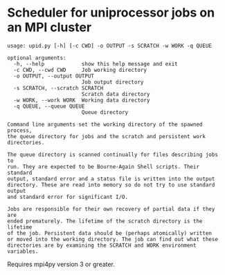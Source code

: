 Scheduler for uniprocessor jobs on an MPI cluster
=================================================

    usage: upid.py [-h] [-c CWD] -o OUTPUT -s SCRATCH -w WORK -q QUEUE
    
    optional arguments:
      -h, --help            show this help message and exit
      -c CWD, --cwd CWD     Job working directory
      -o OUTPUT, --output OUTPUT
                            Job output directory
      -s SCRATCH, --scratch SCRATCH
                            Scratch data directory
      -w WORK, --work WORK  Working data directory
      -q QUEUE, --queue QUEUE
                            Queue directory
    
    Command line arguments set the working directory of the spawned process,
    the queue directory for jobs and the scratch and persistent work directories.
    
    The queue directory is scanned continually for files describing jobs to
    run. They are expected to be Bourne-Again Shell scripts. Their standard
    output, standard error and a status file is written into the output
    directory. These are read into memory so do not try to use standard output
    and standard error for significant I/O.
    
    Jobs are responsible for their own recovery of partial data if they are
    ended prematurely. The lifetime of the scratch directory is the lifetime
    of the job. Persistent data should be (perhaps atomically) written
    or moved into the working directory. The job can find out what these
    directories are by examining the SCRATCH and WORK environment variables.

Requires mpi4py version 3 or greater.
